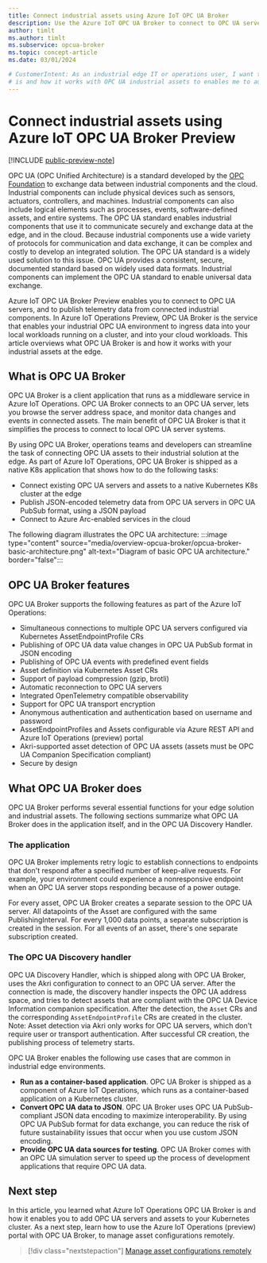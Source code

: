 ```yaml
---
title: Connect industrial assets using Azure IoT OPC UA Broker
description: Use the Azure IoT OPC UA Broker to connect to OPC UA servers and exchange telemetry with a Kubernetes cluster.
author: timlt
ms.author: timlt
ms.subservice: opcua-broker
ms.topic: concept-article
ms.date: 03/01/2024

# CustomerIntent: As an industrial edge IT or operations user, I want to to understand what Azure IoT OPC UA Broker
# is and how it works with OPC UA industrial assets to enables me to add them as resources to my Kubernetes cluster.
---
```


# Connect industrial assets using Azure IoT OPC UA Broker Preview

[!INCLUDE [public-preview-note](../includes/public-preview-note.md)]

OPC UA (OPC Unified Architecture) is a standard developed by the [OPC Foundation](https://opcfoundation.org/) to exchange data between industrial components and the cloud. Industrial components can include physical devices such as sensors, actuators, controllers, and machines. Industrial components can also include logical elements such as processes, events, software-defined assets, and entire systems. The OPC UA standard enables industrial components that use it to communicate securely and exchange data at the edge, and in the cloud. Because industrial components use a wide variety of protocols for communication and data exchange, it can be complex and costly to develop an integrated solution. The OPC UA standard is a widely used solution to this issue. OPC UA provides a consistent, secure, documented standard based on widely used data formats. Industrial components can implement the OPC UA standard to enable universal data exchange.

Azure IoT OPC UA Broker Preview enables you to connect to OPC UA servers, and to publish telemetry data from connected industrial components. In Azure IoT Operations Preview, OPC UA Broker is the service that enables your industrial OPC UA environment to ingress data into your local workloads running on a cluster, and into your cloud workloads. This article overviews what OPC UA Broker is and how it works with your industrial assets at the edge.

## What is OPC UA Broker
OPC UA Broker is a client application that runs as a middleware service in Azure IoT Operations. OPC UA Broker connects to an OPC UA server, lets you browse the server address space, and monitor data changes and events in connected assets. The main benefit of OPC UA Broker is that it simplifies the process to connect to local OPC UA server systems.

By using OPC UA Broker, operations teams and developers can streamline the task of connecting OPC UA assets to their industrial solution at the edge. As part of Azure IoT Operations, OPC UA Broker is shipped as a native K8s application that shows how to do the following tasks:
- Connect existing OPC UA servers and assets to a native Kubernetes K8s cluster at the edge
- Publish JSON-encoded telemetry data from OPC UA servers in OPC UA PubSub format, using a JSON payload
- Connect to Azure Arc-enabled services in the cloud

The following diagram illustrates the OPC UA architecture:
:::image type="content" source="media/overview-opcua-broker/opcua-broker-basic-architecture.png" alt-text="Diagram of basic OPC UA architecture." border="false":::


## OPC UA Broker features
OPC UA Broker supports the following features as part of the Azure IoT Operations:

- Simultaneous connections to multiple OPC UA servers configured via Kubernetes AssetEndpointProfile CRs
- Publishing of OPC UA data value changes in OPC UA PubSub format in JSON encoding
- Publishing of OPC UA events with predefined event fields
- Asset definition via Kubernetes Asset CRs
- Support of payload compression (gzip, brotli)
- Automatic reconnection to OPC UA servers
- Integrated OpenTelemetry compatible observability
- Support for OPC UA transport encryption
- Anonymous authentication and authentication based on username and password
- AssetEndpointProfiles and Assets configurable via Azure REST API and Azure IoT Operations (preview) portal
- Akri-supported asset detection of OPC UA assets (assets must be OPC UA Companion Specification compliant)
- Secure by design

## What OPC UA Broker does
OPC UA Broker performs several essential functions for your edge solution and industrial assets. The following sections summarize what OPC UA Broker does in the application itself, and in the OPC UA Discovery Handler.

### The application
OPC UA Broker implements retry logic to establish connections to endpoints that don't respond after a specified number of keep-alive requests. For example, your environment could experience a nonresponsive endpoint when an OPC UA server stops responding because of a power outage.

For every asset, OPC UA Broker creates a separate session to the OPC UA server. All datapoints of the Asset are configured with the same PublishingInterval. For every 1,000 data points, a separate subscription is created in the session. For all events of an asset, there's one separate subscription created.

### The OPC UA Discovery handler
OPC UA Discovery Handler, which is shipped along with OPC UA Broker, uses the Akri configuration to connect to an OPC UA server. After the connection is made, the discovery handler inspects the OPC UA address space, and tries to detect assets that are compliant with the OPC UA Device Information companion specification. After the detection, the `Asset` CRs and the corresponding `AssetEndpointProfile` CRs are created in the cluster.
Note: Asset detection via Akri only works for OPC UA servers, which don't require user or transport authentication.
After successful CR creation, the publishing process of telemetry starts.

OPC UA Broker enables the following use cases that are common in industrial edge environments.

- **Run as a container-based application**. OPC UA Broker is shipped as a component of Azure IoT Operations, which runs as a container-based application on a Kubernetes cluster.
- **Convert OPC UA data to JSON**. OPC UA Broker uses OPC UA PubSub-compliant JSON data encoding to maximize interoperability. By using OPC UA PubSub format for data exchange, you can reduce the risk of future sustainability issues that occur when you use custom JSON encoding.
- **Provide OPC UA data sources for testing**. OPC UA Broker comes with an OPC UA simulation server to speed up the process of development applications that require OPC UA data.

## Next step
In this article, you learned what Azure IoT Operations OPC UA Broker is and how it enables you to add OPC UA servers and assets to your Kubernetes cluster. As a next step, learn how to use the Azure IoT Operations (preview) portal with OPC UA Broker, to manage asset configurations remotely.

> [!div class="nextstepaction"]
> [Manage asset configurations remotely](howto-manage-assets-remotely.md)
